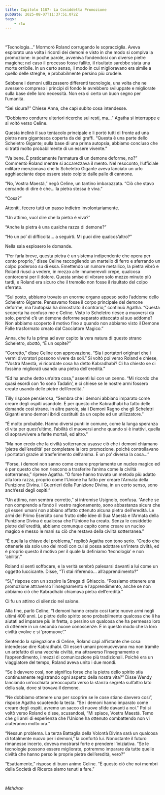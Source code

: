 ```yaml
---
title: Capitolo 1187- La Cosiddetta Promozione
pubDate: 2025-08-07T11:37:51.072Z
tags:
    - rtw
---
```



&nbsp;


“Tecnologia…” Mormorò Roland corrugando le sopracciglia. Aveva esplorato una volta i ricordi dei demoni e visto in che modo si compiva la promozione: in poche parole, avveniva fondendosi con diverse pietre magiche; nel caso il processo fosse fallito, il risultato sarebbe stata una morte orribile. In un certo senso, il modo in cui miglioravano era simile a quello delle streghe, e probabilmente persino più crudele.


Sebbene i demoni utilizzassero differenti tecnologie, una volta che ne avessero compreso i principi di fondo le avrebbero sviluppate e migliorate sulla base delle loro necessità. Non era si certo un buon segno per l’umanità.


“Sei sicura?” Chiese Anna, che capì subito cosa intendesse.


“Dobbiamo condurre ulteriori ricerche sui resti, ma…” Agatha si interruppe e si voltò verso Celine.


Questa inclinò il suo tentacolo principale e li portò tutti di fronte ad una pietra nera gigantesca coperta da dei graffi. “Questa è una parte dello Scheletro Gigante; sulla base di una prima autopsia, abbiamo concluso che si tratti molto probabilmente di un essere vivente.”


“Va bene. È praticamente l’armatura di un demone deforme, no?” Commentò Roland mentre si accarezzava il mento. Nel resoconto, l’ufficiale militare menzionava che lo Scheletro Gigante aveva lanciato un urlo agghiacciante dopo essere stato colpito dalle palle di cannone.


“No, Vostra Maestà,” negò Celine, un tantino imbarazzata. “Ciò che stavo cercando di dire è che… la pietra stessa è viva.”


“Cosa?”


Attoniti, fecero tutti un passo indietro involontariamente.


“Un attimo, vuol dire che la pietra è viva?”


“Anche la pietra è una qualche razza di demone?”


“Ho un po’ di difficoltà… a seguirti. Mi puoi dire qualcos’altro?”


Nella sala esplosero le domande.


“Per farla breve, questa pietra è un sistema indipendente che opera per conto proprio,” disse Celine raccogliendo un martello di ferro e sferrando un colpo poderoso su di essa. Emettendo un rumore metallico, la pietra vibrò e Roland riuscì a vedere, in mezzo alle innumerevoli crepe, qualcosa contorcersi per il dolore. Questa smise di vibrare solo mezzo minuto più tardi, e Roland era sicuro che il tremolio non fosse il risultato del colpo sferrato.


“Sul posto, abbiamo trovato un enorme organo appeso sotto l’addome dello Scheletro Gigante. Pensavamo fosse il corpo principale del demone deforme, ma l’autopsia ha dimostrato il contrario,” continuò Agatha. “Questa scoperta ha confuso me e Celine. Visto lo Scheletro riesce a muoversi da solo, perché c’è un demone deforme separato attaccato al suo addome? Non abbiamo scoperto il motivo fino a quando non abbiamo visto il Demone Folle trasformato creato dal Cacciatore Magico.”


Anna, che fu la prima ad aver capito la vera natura di questo strano Scheletro, sbottò, “È un ospite?”


“Corretto,” disse Celine con approvazione. “Sia i portatori originari che i vermi divoratori possono vivere da soli.” Si voltò poi verso Roland e chiese, “Vostra Maestà, vi ricordate cosa ha detto Kabradhabi? Ci ha chiesto se ci fossimo migliorati usando una pietra dell’eredità.”


“Ed ha anche detto un’altra cosa,” assentì lui con un cenno. “Mi ricordo che quasi esordì con ‘Io sono Tadalin’, e ci chiese se le nostre armi fossero create usando delle pietre dell’eredità.”


Tilly rispose pensierosa, “Sembra che i demoni abbiano imparato come creare degli ospiti usandole. È per questo che Kabradhabi ha fatto delle domande così strane. In altre parole, sia i Demoni Ragno che gli Scheletri Giganti erano demoni ibridi costituiti da un ospite ed un utilizzatore.”


“È molto probabile. Hanno diversi punti in comune, come la lunga speranza di vita per quest’ultimo, l’abilità di muoversi anche quando si è inattivi, quella di sopravvivere a ferite mortali, ed altro.”


“Ma non credo che la civiltà sotterranea usasse ciò che i demoni chiamano ‘pietre dell’eredità’ per completare la loro promozione, poiché controllavano i portatori grazie al trasferimento dell’anima. È un po’ diversa la cosa…”


“Forse, i demoni non sanno come creare propriamente un nucleo magico ed è per questo che non riescono a trasferire l’anima come la civiltà sotterranea,” riprese Agatha. “O forse hanno trovato un metodo più adatto alla loro razza, proprio come l’Unione ha fatto per creare l’Armata della Punizione Divina. I Guerrieri della Punizione Divina, in un certo senso, sono anch’essi degli ospiti.”


“Un attimo, non sembra corretto,” si intromise Usignolo, confusa. “Anche se non comprendo a fondo il vostro ragionamento, sono abbastanza sicura che gli esseri umani non abbiano affatto ottenuto alcuna pietra dell’eredità. Le armi del Primo Esercito sono frutto delle idee di Sua Maestà e l’Armata della Punizione Divina è qualcosa che l’Unione ha creato. Senza le cosiddette pietre dell’eredità, abbiamo comunque capito come creare un nucleo magico e messo le mani su ciò che restava della civiltà sotterranea.”


“È quella la chiave del problema,” replicò Agatha con tono serio. “Credo che ottenerle sia solo uno dei modi con cui si possa adottare un’intera civiltà, ed è proprio questo il motivo per il quale la definiamo ‘tecnologia’ e non ‘abilità’.”


Roland si sentì soffocare, e la verità sembrò palesarsi davanti a lui come un oggetto luccicante. Disse, “Ti stai riferendo… all’apprendimento?”


“Sì,” rispose con un sospiro la Strega di Ghiaccio. “Possiamo ottenere una promozione attraverso l’insegnamento e l’apprendimento, anche se non abbiamo ciò che Kabradhabi chiamava pietra dell’eredità.”


Ci fu un attimo di silenzio nel salone.


Alla fine, parlò Celine, “I demoni hanno creato così tante nuove armi negli ultimi 400 anni. Le pietre dello spirito sono probabilmente qualcosa che li ha aiutati ad imparare più in fretta, o persino un qualcosa che ha permesso loro di ottenere in un secondo nuove conoscenze. È in questo modo che la loro civiltà evolve e si ‘promuove’.”


Sentendo la spiegazione di Celine, Roland capì all’istante che cosa intendesse dire Kabradhabi. Gli esseri umani promuovevano ma non tramite un artefatto di una vecchia civiltà, ma attraverso l’insegnamento e l’apprendimento, i mezzi di comunicazione più tradizionali. Poiché era un viaggiatore del tempo, Roland aveva unito i due mondi.


“Se è davvero così, non significa forse che la pietra dello spirito stia continuamente registrando ogni aspetto della nostra vita?” Disse Wendy lanciando un’occhiata preoccupata verso la stanza segreta sull’altro lato della sala, dove si trovava il demone.


“Ne dobbiamo ottenere una per scoprire se le cose stiano davvero così”, rispose Agatha scuotendo la testa. “Se i demoni hanno imparato come creare degli ospiti, avremo un sacco di nuove sfide davanti a noi.” Poi si voltò verso Roland e disse, scusandosi, “Mi spiace, Vostra Maestà. Temo che gli anni di esperienza che l’Unione ha ottenuto combattendo non vi aiuteranno molto ora.”


“Nessun problema. La terza Battaglia della Volontà Divina sarà un qualcosa di totalmente nuovo per i demoni,” la confortò lui. Nonostante il futuro rimanesse incerto, doveva mostrarsi forte e prendere l’iniziativa. “Se le tecnologie possono essere migliorate, potremmo imparare da tutte quelle civiltà che hanno perso le proprie pietre dell’eredità, vero?”


“Esattamente,” rispose di buon animo Celine. “È questo ciò che noi membri della Società di Ricerca siamo tenuti a fare.”


&nbsp;


<em>Mithdran </em>


&nbsp;


&nbsp;


&nbsp;


&nbsp;


&nbsp;


&nbsp;


<strong> </strong>
                                


                                



